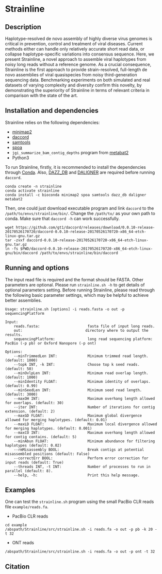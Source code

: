 # Strainline
## Description

Haplotype-resolved de novo assembly of highly diverse virus genomes is critical in prevention, control and treatment of viral diseases. Current methods either can handle only relatively accurate short read data, or collapse haplotype-specific variations into consensus sequence. Here, we present Strainline, a novel approach to assemble viral haplotypes from noisy long reads without a reference genome. As a crucial consequence, Strainline is the first approach to provide strain-resolved, full-length de novo assemblies of viral quasispecies from noisy third-generation sequencing data.  Benchmarking experiments on both simulated and real datasets of varying complexity and diversity confirm this novelty, by demonstrating the superiority of Strainline in terms of relevant criteria in comparison with the state of the art.

## Installation and dependencies

Strainline relies on the following dependencies:
- [minimap2](https://github.com/lh3/minimap2)
- [daccord](https://github.com/gt1/daccord)
- [samtools](http://www.htslib.org/)
- [spoa](https://github.com/rvaser/spoa)
- `jgi_summarize_bam_contig_depths` program from [metabat2](https://bitbucket.org/berkeleylab/metabat/src/master/)
- Python3


To run Strainline, firstly, it is recommended to install the dependencies through [Conda](https://docs.conda.io/en/latest/).
Also, [DAZZ_DB](https://github.com/thegenemyers/DAZZ_DB) and [DALIGNER](https://github.com/thegenemyers/DALIGNER) 
are required before running `daccord`.
```
conda create -n strainline
conda activate strainline
conda install -c bioconda minimap2 spoa samtools dazz_db daligner metabat2
```
Then, one could just download executable program and link `daccord` to the `/path/to/envs/strainline/bin/`. Change the `/path/to/` as your own path to conda. Make sure that `daccord -h` can work successfully.
```
wget https://github.com/gt1/daccord/releases/download/0.0.10-release-20170526170720/daccord-0.0.10-release-20170526170720-x86_64-etch-linux-gnu.tar.gz
tar -zvxf daccord-0.0.10-release-20170526170720-x86_64-etch-linux-gnu.tar.gz 
ln -fs $PWD/daccord-0.0.10-release-20170526170720-x86_64-etch-linux-gnu/bin/daccord /path/to/envs/strainline/bin/daccord
```

## Running and options
The input read file is required and the format should be FASTA. Other parameters are optional.
Please run `strainline.sh -h` to get details of optional parameters setting.
Before running Strainline, please read through the following basic parameter settings,
which may be helpful to achieve better assemblies. 
```
Usage: strainline.sh [options] -i reads.fasta -o out -p sequencingPlatform

Input:
	reads.fasta:                      fasta file of input long reads.
	out:                             directory where to output the results.
	sequencingPlatform:               long read sequencing platform: PacBio (-p pb) or Oxford Nanopore (-p ont)

Options:
	--minTrimmedLen INT:              Minimum trimmed read length. (default: 1000)
	--topk INT, -k INT:               Choose top k seed reads. (default: 50)
	--minOvlpLen INT:                 Minimum read overlap length. (default: 1000)
	--minIdentity FLOAT:              Minimum identity of overlaps. (default: 0.99)
	--minSeedLen INT:                 Minimum seed read length. (default: 3000)
	--maxOH INT:                      Maximum overhang length allowed for overlaps. (default: 30)
	--iter INT:                       Number of iterations for contig extension. (default: 2)
	--maxGD FLOAT:                    Maximum global divergence allowed for merging haplotypes. (default: 0.01)
	--maxLD FLOAT:                    Maximum local divergence allowed for merging haplotypes. (default: 0.001)
	--maxCO INT:                      Maximum overhang length allowed for contig contains. (default: 5)
	--minAbun FLOAT:                  Minimum abundance for filtering haplotypes (default: 0.02)
	--rmMisassembly BOOL:             Break contigs at potential misassembled positions (default: False)
	--correctErr BOOL:                Perform error correction for input reads (default: True)
	--threads INT, -t INT:            Number of processes to run in parallel (default: 8).
	--help, -h:                       Print this help message.
```


## Examples

One can test the `strainline.sh` program using the small PacBio CLR reads file `example/reads.fa`.
- PacBio CLR reads
```
cd example
/abspath/Strainline/src/strainline.sh -i reads.fa -o out -p pb -k 20 -t 32
```

- ONT reads
```
/abspath/Strainline/src/strainline.sh -i reads.fa -o out -p ont -t 32
```


## Citation